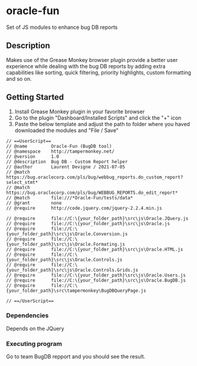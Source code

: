 # oracle-fun
Set of JS modules to enhance bug DB reports 

## Description
Makes use of the Grease Monkey browser plugin provide a better user experience while dealing with the bug DB reports by adding extra capabilities like sorting, quick filtering, priority highlights, custom formatting and so on.

## Getting Started
1) Install Grease Monkey plugin in your favorite browser
2) Go to the plugin "Dashboard/Installed Scripts" and click the "+" icon
3) Paste the below template and adjust the path to folder where you haved downloaded the modules and "File / Save"

```
// ==UserScript==
// @name         Oracle-Fun (BugDB tool)
// @namespace    http://tampermonkey.net/
// @version      1.0
// @description  Bug DB - Custom Report helper
// @author       Laurent Devigne / 2021-07-05
// @match        https://bug.oraclecorp.com/pls/bug/webbug_reports.do_custom_report?select_stmt*
// @match        https://bug.oraclecorp.com/pls/bug/WEBBUG_REPORTS.do_edit_report*
// @match        file:///*Oracle-Fun/tests/data*
// @grant        none
// @require      http://code.jquery.com/jquery-2.2.4.min.js

// @require      file://C:\{your_folder_path}\src\js\Oracle.JQuery.js
// @require      file://C:\{your_folder_path}\src\js\Oracle.js
// @require      file://C:\{your_folder_path}\src\js\Oracle.Conversion.js
// @require      file://C:\{your_folder_path}\src\js\Oracle.Formating.js
// @require      file://C:\{your_folder_path}\src\js\Oracle.HTML.js
// @require      file://C:\{your_folder_path}\src\js\Oracle.Controls.js
// @require      file://C:\{your_folder_path}\src\js\Oracle.Controls.Grids.js
// @require      file://C:\{your_folder_path}\src\js\Oracle.Users.js
// @require      file://C:\{your_folder_path}\src\js\Oracle.BugDB.js
// @require      file://C:\{your_folder_path}\src\tampermonkey\BugDBQueryPage.js

// ==/UserScript==
```


### Dependencies
Depends on the JQuery

### Executing program
Go to team BugDB repport and you should see the result.

